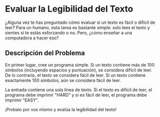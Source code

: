 # Evaluar la Legibilidad del Texto
¿Alguna vez te has preguntado cómo evaluar si un texto es fácil o difícil de leer? Para un humano, esta tarea es bastante simple: solo lees el texto y sientes si te estás esforzando o no. Pero, ¿cómo enseñar a una computadora a hacer eso? 
## Descripción del Problema
En primer lugar, cree un programa simple. Si un texto contiene más de 100 símbolos (incluyendo espacios y puntuación), se considera difícil de leer. De lo contrario, el texto se considera fácil de leer. Si un texto contiene exactamente 100 símbolos, aún se considera fácil de leer.

La entrada contiene una sola línea de texto. Si el texto es difícil de leer, el programa debe imprimir "HARD" y si es fácil de leer, el programa debe imprimir "EASY".


¡Probalo por vos mismo y evalúa la legibilidad del texto!



